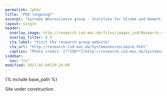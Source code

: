 ```yaml
---
permalink: /phd/
title: "PhD (ongoing)"
excerpt: "Systems Neuroscience group - Institute for Stroke and Dementia Research - Klinikum der Universitat Munchen (Munich, Germany)"
layout: single
header:
  overlay_image: http://research.isd-muc.de/files/images_isd/Research_visuals/Figure_1_OZ.jpg
  overlay_filter: 0.5
  cta_label: "Visit the research group website"
  cta_url: "http://research.isd-muc.de/Systemsneuroscience.html"
  caption: "Photo credit: [**ISD**](http://research.isd-muc.de/Systemsneuroscience.html)"
sidebar:
  nav: "cv"
modified: 2017-02-04T19:24:00
---
```


{% include base_path %}

Site under construction.
